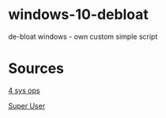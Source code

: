 # windows-10-debloat

de-bloat windows - own custom simple script

# Sources

[4 sys ops](https://4sysops.com/archives/disable-windows-10-telemetry-with-a-powershell-script/)

[Super User](https://superuser.com/questions/1201530/windows10-how-do-i-uninstall-onedrive-app-via-powershell/1201549)
